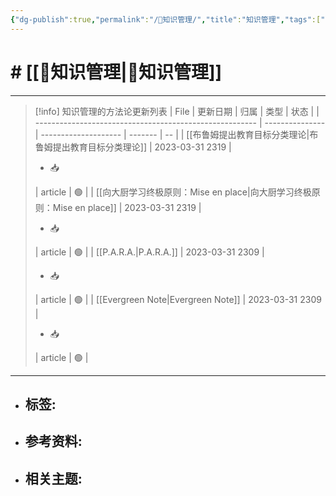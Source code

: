 ```yaml
---
{"dg-publish":true,"permalink":"/🥇知识管理/","title":"知识管理","tags":["🏷"],"noteIcon":""}
---
```



# # [[🥇知识管理\|🥇知识管理]]

---

> [!info] 知识管理的方法论更新列表
| File                                                    | 更新日期            | 归属                   | 类型      | 状态 |
| ------------------------------------------------------- | --------------- | -------------------- | ------- | -- |
| [[布鲁姆提出教育目标分类理论\|布鲁姆提出教育目标分类理论]]                     | 2023-03-31 2319 | <ul><li>📥</li></ul> | article | 🟢 |
| [[向大厨学习终极原则：Mise en place\|向大厨学习终极原则：Mise en place]] | 2023-03-31 2319 | <ul><li>📥</li></ul> | article | 🟢 |
| [[P.A.R.A.\|P.A.R.A.]]                               | 2023-03-31 2309 | <ul><li>📥</li></ul> | article | 🟢 |
| [[Evergreen Note\|Evergreen Note]]                   | 2023-03-31 2309 | <ul><li>📥</li></ul> | article | 🟢 |



---
- 标签: 
	- 
- 参考资料:
	- 
- 相关主题:
	- 
